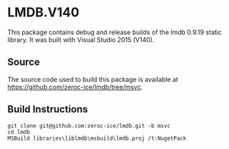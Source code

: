 # LMDB.V140

This package contains debug and release builds of the lmdb 0.9.19 static library. It was built with Visual Studio 2015 (V140).

## Source

The source code used to build this package is available at https://github.com/zeroc-ice/lmdb/tree/msvc.

## Build Instructions
```
git clone git@github.com:zeroc-ice/lmdb.git -b msvc
cd lmdb
MSBuild libraries\liblmdb\msbuild\lmdb.proj /t:NugetPack
```
